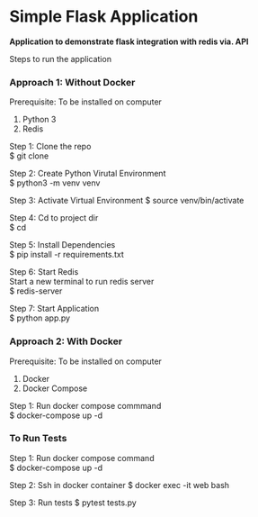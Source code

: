 # Simple Flask Application

**Application to demonstrate flask integration with redis via. API**

Steps to run the application

### Approach 1: Without Docker

Prerequisite: To be installed on computer
1. Python 3
2. Redis 

Step 1: Clone the repo  
$ git clone <repo-url>

Step 2: Create Python Virutal Environment  
$ python3 -m venv venv  

Step 3: Activate Virtual Environment
$ source venv/bin/activate  

Step 4: Cd to project dir  
$ cd <repo-name>  

Step 5: Install Dependencies  
$ pip install -r requirements.txt  

Step 6: Start Redis  
Start a new terminal to run redis server  
$ redis-server  

Step 7: Start Application  
$ python app.py  



### Approach 2: With Docker

Prerequisite: To be installed on computer
1. Docker
2. Docker Compose

Step 1: Run docker compose commmand  
$ docker-compose up -d  

### To Run Tests

Step 1: Run docker compose command  
$ docker-compose up -d

Step 2: Ssh in docker container
$ docker exec -it web bash

Step 3: Run tests
$ pytest tests.py

